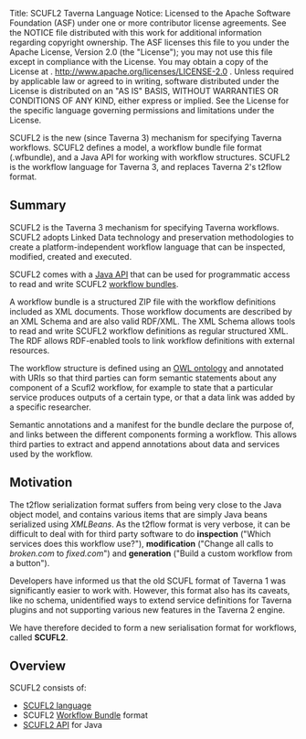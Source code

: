 Title:     SCUFL2 Taverna Language
Notice:    Licensed to the Apache Software Foundation (ASF) under one
           or more contributor license agreements.  See the NOTICE file
           distributed with this work for additional information
           regarding copyright ownership.  The ASF licenses this file
           to you under the Apache License, Version 2.0 (the
           "License"); you may not use this file except in compliance
           with the License.  You may obtain a copy of the License at
           .
             http://www.apache.org/licenses/LICENSE-2.0
           .
           Unless required by applicable law or agreed to in writing,
           software distributed under the License is distributed on an
           "AS IS" BASIS, WITHOUT WARRANTIES OR CONDITIONS OF ANY
           KIND, either express or implied.  See the License for the
           specific language governing permissions and limitations
           under the License.

SCUFL2 is the new (since Taverna 3) mechanism for specifying Taverna workflows.
SCUFL2 defines a model, a workflow bundle file format (.wfbundle), and a Java API for working with workflow structures.
SCUFL2 is the workflow language for Taverna 3, and replaces Taverna 2's t2flow format.

## Summary

SCUFL2 is the Taverna 3 mechanism for specifying Taverna workflows.
SCUFL2 adopts Linked Data technology and preservation methodologies to create a platform-independent workflow language
   that can be inspected, modified, created and executed.

SCUFL2 comes with a [Java API](/documentation/scufl2/api) that can be used for programmatic access to read and write SCUFL2
   [workflow bundles](/documentation/scufl2/bundle).

A workflow bundle is a structured ZIP file with the workflow definitions included as XML documents.
Those workflow documents are described by an XML Schema and are also valid RDF/XML.
The XML Schema allows tools to read and write SCUFL2 workflow definitions as regular structured XML.
The RDF allows RDF-enabled tools to link workflow definitions with external resources.

The workflow structure is defined using an [OWL ontology](/documentation/scufl2/ontology)
   and annotated with URIs so that third parties can form semantic statements about any component of a Scufl2 workflow,
   for example to state that a particular service produces outputs of a certain type,
   or that a data link was added by a specific researcher.

Semantic annotations and a manifest for the bundle declare the purpose of,
   and links between the different components forming a workflow.
This allows third parties to extract and append annotations about data and services used by the workflow.

## Motivation

The t2flow serialization format suffers from being very close to the Java object model,
   and contains various items that are simply Java beans serialized using *XMLBeans*.
As the t2flow format is very verbose, it can be difficult to deal with for third party software to do
   **inspection** ("Which services does this workflow use?"), **modification**
   ("Change all calls to *broken.com* to *fixed.com*") and **generation**
   ("Build a custom workflow from a button").

Developers have informed us that the old SCUFL format of Taverna 1 was significantly easier to work with.
However, this format also has its caveats, like no schema,
   unidentified ways to extend service definitions for Taverna plugins and
   not supporting various new features in the Taverna 2 engine.

We have therefore decided to form a new serialisation format for workflows, called **SCUFL2**.

## Overview

SCUFL2 consists of:

 - [SCUFL2 language](/documentation/scufl2/language)
 - SCUFL2 [Workflow Bundle](/documentation/scufl2/bundle) format
 - [SCUFL2 API](/documentation/scufl2/api) for Java
